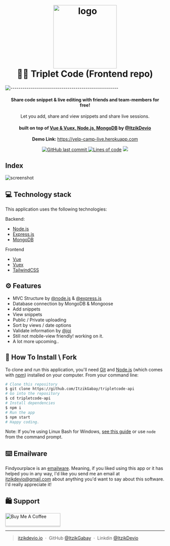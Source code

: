 <h1 align="center">
  <br>
  <a href="https://yelp-camp-live.herokuapp.com"><img src="https://github.com/ItzikGabay/ItzikGabay/blob/main/Triplet%20(1).png?raw=true" alt="logo" width="200"></a>
  <br>
  🙋‍♂️ Triplet Code (Frontend repo)
  <br>
</h1>

![-----------------------------------------------------](https://raw.githubusercontent.com/andreasbm/readme/master/assets/lines/rainbow.png)

<h4 align="center">Share code snippet & live editing with friends and team-members for free! </h4>
<p align="center">Let you add, share and view snippets and share live sessions.</p>
<h4 align="center">built on top of <a href="https://yelp-camp-live.herokuapp.com" target="_blank">Vue & Vuex, Node.js, MongoDB</a> by <a href="https://yelp-camp-live.herokuapp.com" target="_blank">@ItzikDevio</a></h4>

<p align="center"><b>Demo Link: </b><a href="https://yelp-camp-live.herokuapp.com">https://yelp-camp-live.herokuapp.com</a></p>

<p align="center">
  <a href="#">
<img alt="GitHub last commit" src="https://img.shields.io/github/last-commit/itzikgabay/find-your-place">
  </a>
  <a href="#"><img alt="Lines of code" src="https://img.shields.io/tokei/lines/github/itzikgabay/find-your-place"></a>
  <a href="#">
    <img src="https://img.shields.io/github/package-json/v/itzikgabay/find-your-place">
  </a>
</p>

## Index

![screenshot](https://raw.githubusercontent.com/ItzikGabay/ItzikGabay/main/tripletCode-home-cutted.png)

<!-- ## Home -->
<!-- ![screenshot](https://i.ibb.co/9hBwvhK/home.png) -->

<!-- ## Place view -->
<!-- ![screenshot](https://i.ibb.co/njpcM5s/place.png) -->

<!-- # Place Edit -->
<!-- ![screenshot](https://i.ibb.co/QNmWCh6/edit.png) -->

## 💻 Technology stack

This application uses the following technologies:

Backend:

- [Node.js](https://nodejs.org/)
- [Express.js](https://expressjs.com/)
- [MongoDB](https://www.mongodb.com)

Frontend

- [Vue](https://vuejs.org/)
- [Vuex](https://vuejs.org/)
- [TailwindCSS](https://tailwindcss.com/)

## ⚙️ Features

- MVC Structure by <a href="#">@node.js</a> & <a href="#">@express.js </a>
- Database connection by MongoDB & Mongoose
- Add snippets
- View snippets
- Public / Private uploading
- Sort by views / date options
- Validate information by <a href="#">@joi</a>
- Still not mobile-view friendly! working on it.
- A lot more upcoming..

## 🦠 How To Install \ Fork

To clone and run this application, you'll need [Git](https://git-scm.com) and [Node.js](https://nodejs.org/en/download/) (which comes with [npm](http://npmjs.com)) installed on your computer. From your command line:

```bash
# Clone this repository
$ git clone https://github.com/ItzikGabay/tripletcode-api
# Go into the repository
$ cd tripletcode-api
# Install dependencies
$ npm i
# Run the app
$ npm start
# Happy coding.
```

Note: If you're using Linux Bash for Windows, [see this guide](https://www.howtogeek.com/261575/how-to-run-graphical-linux-desktop-applications-from-windows-10s-bash-shell/) or use `node` from the command prompt.

## ⌨️ Emailware

Findyourplace is an [emailware](https://en.wiktionary.org/wiki/emailware). Meaning, if you liked using this app or it has helped you in any way, I'd like you send me an email at <itzikdevio@gmail.com> about anything you'd want to say about this software. I'd really appreciate it!

## 🛍 Support

<a href="https://www.buymeacoffee.com/itzikdevio" target="_blank"><img src="https://www.buymeacoffee.com/assets/img/custom_images/purple_img.png" alt="Buy Me A Coffee" style="height: 41px !important;width: 174px !important;box-shadow: 0px 3px 2px 0px rgba(190, 190, 190, 0.5) !important;-webkit-box-shadow: 0px 3px 2px 0px rgba(190, 190, 190, 0.5) !important;" ></a>

---

> [itzikdevio.io](https://www.itzikdevio.io) &nbsp;&middot;&nbsp;
> GitHub [@ItzikGabay](https://github.com/itzikgabay) &nbsp;&middot;&nbsp;
> Linkdin [@ItzikDevio](https://www.linkedin.com/in/itzik-gabay-io/)
